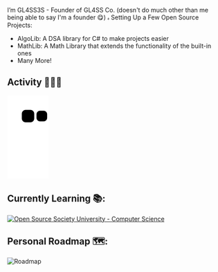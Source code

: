 I’m GL4SS3S - Founder of GL4SS Co. (doesn't do much other than me being able to say I'm a founder 😋)
ہ
Setting Up a Few Open Source Projects:
 - AlgoLib: A DSA library for C# to make projects easier
 - MathLib: A Math Library that extends the functionality of the built-in ones
 - Many More!

## Activity 🧑🏻‍💻

![snake animation](https://github.com/Gl4SS3S/Gl4SS3S/blob/output/github-contribution-grid-snake.svg)

## Currently Learning 📚:
[![Open Source Society University - Computer Science](https://img.shields.io/badge/OSSU-computer--science-blue.svg)](https://github.com/ossu/computer-science)

## Personal Roadmap 🗺️:
![Roadmap](https://res.cloudinary.com/thurling/image/upload/v1679648357/Personal%20Projects/Read%20me/GL4ssco.drawio_enciiz.png)
